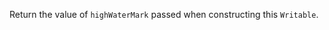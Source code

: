 <!-- YAML
added: v8.10.0
-->

Return the value of `highWaterMark` passed when constructing this
`Writable`.

